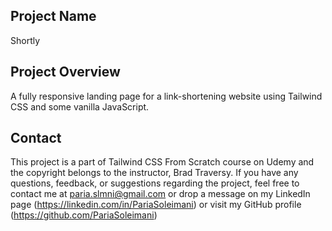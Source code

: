 ## Project Name

Shortly

## Project Overview

A fully responsive landing page for a link-shortening website using Tailwind CSS and some vanilla JavaScript.

## Contact

This project is a part of Tailwind CSS From Scratch course on Udemy and the copyright belongs to the instructor, Brad Traversy.
If you have any questions, feedback, or suggestions regarding the project, feel free to contact me at paria.slmni@gmail.com or drop a message on my LinkedIn page (https://linkedin.com/in/PariaSoleimani) or visit my GitHub profile (https://github.com/PariaSoleimani)
